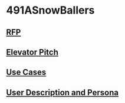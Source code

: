# 491ASnowBallers

## [RFP](https://github.com/BlackSwiss/491ASnowBallers/blob/main/RFP.md)

## [Elevator Pitch](https://github.com/BlackSwiss/491ASnowBallers/blob/main/EleveatorPitch.md)

## [Use Cases](https://github.com/BlackSwiss/491ASnowBallers/blob/main/UseCases.md)

## [User Description and Persona](https://github.com/BlackSwiss/491ASnowBallers/blob/main/User%20Description%20and%20Person.md)
